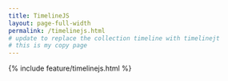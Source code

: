 ```yaml
---
title: TimelineJS
layout: page-full-width
permalink: /timelinejs.html
# update to replace the collection timeline with timelinejt
# this is my copy page
---
```


{% include feature/timelinejs.html %} 
